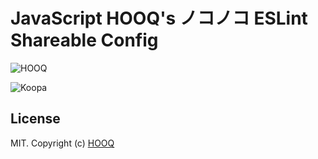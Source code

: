 # JavaScript HOOQ's ノコノコ ESLint Shareable Config

![HOOQ](https://hooq.tv/img/logo.png)

![Koopa](https://upload.wikimedia.org/wikipedia/en/7/75/Koopa_Troopa_3D_Land.png)

## License

MIT. Copyright (c) [HOOQ](https://hooq.tv/is)

